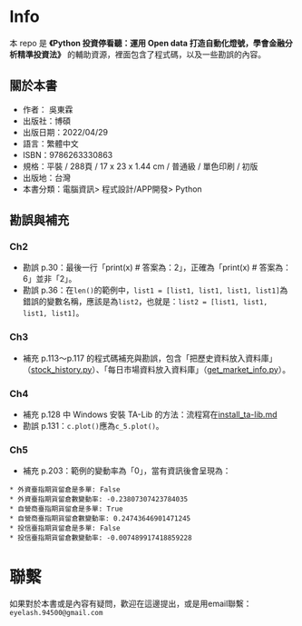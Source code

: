 # Info

本 repo 是 **《Python 投資停看聽：運用 Open data 打造自動化燈號，學會金融分析精準投資法》** 的輔助資源，裡面包含了程式碼，以及一些勘誤的內容。

## 關於本書

* 作者： 吳東霖  
* 出版社：博碩  
* 出版日期：2022/04/29
* 語言：繁體中文
* ISBN：9786263330863
* 規格：平裝 / 288頁 / 17 x 23 x 1.44 cm / 普通級 / 單色印刷 / 初版
* 出版地：台灣
* 本書分類：電腦資訊> 程式設計/APP開發> Python

## 勘誤與補充

### Ch2

* 勘誤 p.30：最後一行「print(x) # 答案為：2」，正確為「print(x) # 答案為：6」並非「2」。
* 勘誤 p.36：在`len()`的範例中，`list1 = [list1, list1, list1, list1]`為錯誤的變數名稱，應該是為`list2`，也就是：`list2 = [list1, list1, list1, list1]`。

### Ch3

* 補充 p.113～p.117 的程式碼補充與勘誤，包含「把歷史資料放入資料庫」（[stock_history.py](ch3/../code/ch3/stock_history.py)）、「每日市場資料放入資料庫」（[get_market_info.py](ch3/../code/ch3/get_market_info.py)）。

### Ch4

* 補充 p.128 中 Windows 安裝 TA-Lib 的方法：流程寫在[install_ta-lib.md](code/ch4/install_ta-lib.md)
* 勘誤 p.131：`c.plot()`應為`c_5.plot()`。

### Ch5
* 補充 p.203：範例的變動率為「0」，當有資訊後會呈現為：

```
* 外資臺指期貨留倉是多單: False
* 外資臺指期貨留倉數變動率: -0.23807307423784035
* 自營商臺指期貨留倉是多單: True
* 自營商臺指期貨留倉數變動率: 0.24743646901471245
* 投信臺指期貨留倉是多單: False
* 投信臺指期貨留倉數變動率: -0.007489917418859228
```

# 聯繫

如果對於本書或是內容有疑問，歡迎在這邊提出，或是用email聯繫：`eyelash.94500@gmail.com`
